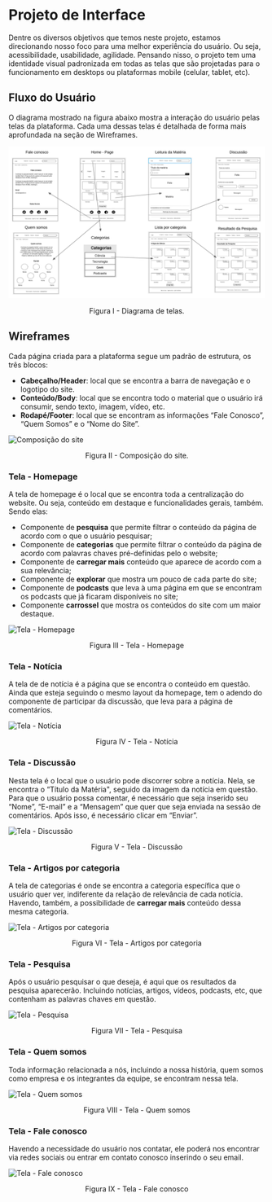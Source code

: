 
# Projeto de Interface

Dentre os diversos objetivos que temos neste projeto, estamos direcionando nosso foco para uma melhor experiência do usuário. Ou seja, acessibilidade, usabilidade, agilidade. Pensando nisso, o projeto tem uma identidade visual padronizada em todas as telas que são projetadas para o funcionamento em desktops ou plataformas mobile (celular, tablet, etc).


## Fluxo do Usuário

O diagrama mostrado na figura abaixo mostra a interação do usuário pelas telas da plataforma. Cada uma dessas telas é detalhada de forma mais aprofundada na seção de Wireframes.

![Fluxo do Usuário](img/Wireframe/WIreFrame.png)
<center>Figura I - Diagrama de telas.</center>

## Wireframes

Cada página criada para a plataforma segue um padrão de estrutura, os três blocos:

* **Cabeçalho/Header**: local que se encontra a barra de navegação e o logotipo do site.
* **Conteúdo/Body**: local que se encontra todo o material que o usuário irá consumir, sendo texto, imagem, vídeo, etc.
* **Rodapé/Footer**: local que se encontram as informações “Fale Conosco”, “Quem Somos” e o “Nome do Site”.

![Composição do site](img/Wireframe/Composição_site.png)
<center>Figura II - Composição do site.</center>

### Tela - Homepage

A tela de homepage é o local que se encontra toda a centralização do website. Ou seja, conteúdo em destaque e funcionalidades gerais, também. Sendo elas:

* Componente de **pesquisa** que permite filtrar o conteúdo da página de acordo com o que o usuário pesquisar;
* Componente de **categorias** que permite filtrar o conteúdo da página de acordo com palavras chaves pré-definidas pelo o website;
* Componente de **carregar mais** conteúdo que aparece de acordo com a sua relevância;
* Componente de **explorar** que mostra um pouco de cada parte do site;
* Componente de **podcasts** que leva à uma página em que se encontram os podcasts que já ficaram disponíveis no site;
* Componente **carrossel** que mostra os conteúdos do site com um maior destaque. 

![Tela - Homepage](img/Wireframe/Tela_Homepage.png)
<center>Figura III - Tela - Homepage</center>

### Tela - Notícia

A tela de de notícia é a página que se encontra o conteúdo em questão. Ainda que esteja seguindo o mesmo layout da homepage, tem o adendo do componente de participar da discussão, que leva para a página de comentários.

![Tela - Notícia](img/Wireframe/Tela_Notícia.png)
<center>Figura IV - Tela - Notícia</center>

### Tela - Discussão

Nesta tela é o local que o usuário pode discorrer sobre a notícia. Nela, se encontra o “Título da Matéria", seguido da imagem da notícia em questão. Para que o usuário possa comentar, é necessário que seja inserido seu “Nome”, “E-mail” e a “Mensagem” que quer que seja enviada na sessão de comentários. Após isso, é necessário clicar em “Enviar”. 

![Tela - Discussão](img/Wireframe/Tela_Discussão.png)
<center>Figura V - Tela - Discussão</center>

### Tela - Artigos por categoria

A tela de categorias é onde se encontra a categoria específica que o usuário quer ver, indiferente da relação de relevância de cada notícia. Havendo, também, a possibilidade de **carregar mais** conteúdo dessa mesma categoria.

![Tela - Artigos por categoria](img/Wireframe/Tela_Artigos_categoria.png)
<center>Figura VI - Tela - Artigos por categoria</center>

### Tela - Pesquisa

Após o usuário pesquisar o que deseja, é aqui que os resultados da pesquisa aparecerão. Incluindo notícias, artigos, vídeos, podcasts, etc, que contenham as palavras chaves em questão.

![Tela - Pesquisa](img/Wireframe/Tela_Pesquisa.png)
<center>Figura VII - Tela - Pesquisa</center>

### Tela - Quem somos

Toda informação relacionada a nós, incluindo a nossa história, quem somos como empresa e os integrantes da equipe, se encontram nessa tela.

![Tela - Quem somos](img/Wireframe/Tela_Quem_somos.png)
<center>Figura VIII - Tela - Quem somos</center>

### Tela - Fale conosco

Havendo a necessidade do usuário nos contatar, ele poderá nos encontrar via redes sociais ou entrar em contato conosco inserindo o seu email.

![Tela - Fale conosco](img/Wireframe/Tela_Fale_conosco.png)
<center>Figura IX - Tela - Fale conosco</center>

